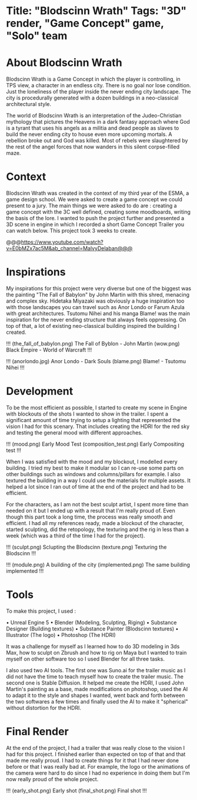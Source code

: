 Title: "Blodscinn Wrath"
Tags: "3D" render, "Game Concept" game, "Solo" team
=====
# About Blodscinn Wrath
Blodscinn Wrath is a Game Concept in which the player is controlling, in TPS view, a character in an endless city. There is no goal nor lose condition. Just the loneliness of the player inside the never ending city landscape. The city is procedurally generated with a dozen buildings in a neo-classical architectural style.

The world of Blodscinn Wrath is an interpretation of the Judeo-Christian mythology that pictures the Heavens in a dark fantasy approach where God is a tyrant that uses his angels as a militia and dead people as slaves to build the never ending city to house even more upcoming mortals. A rebellion broke out and God was killed. Most of rebels were slaughtered by the rest of the angel forces that now wanders in this silent corpse-filled maze.

# Context
Blodscinn Wrath was created in the context of my third year of the ESMA, a game design school. We were asked to create a game concept we could present to a jury. The main things we were asked to do are : creating a game concept with the 3C well defined, creating some moodboards, writing the basis of the lore. I wanted to push the project further and presented a 3D scene in engine in which I recorded a short Game Concept Trailer you can watch below.
This project took 3 weeks to create.

@@@https://www.youtube.com/watch?v=E0bMZx7ac5M&ab_channel=MalvyDelaban@@@

# Inspirations
My inspirations for this project were very diverse but one of the biggest was the painting "The Fall of Babylon" by John Martin with this shred, menacing and complex sky. Hidetaka Miyazaki was obviously a huge inspiration too with those landscapes you can travel such as Anor Londo or Farum Azula with great architectures. Tsutomu Nihei and his manga Blame! was the main inspiration for the never ending structure that always feels oppressing. On top of that, a lot of existing neo-classical building inspired the building I created.

!!!
(the_fall_of_babylon.png) The Fall of Byblon - John Martin
(wow.png) Black Empire - World of Warcraft
!!!

!!!
(anorlondo.jpg) Anor Londo - Dark Souls
(blame.png) Blame! - Tsutomu Nihei
!!!

# Development
To be the most efficient as possible, I started to create my scene in Engine with blockouts of the shots I wanted to show in the trailer. I spent a significant amount of time trying to setup a lighting that represented the vision I had for this scenary. That includes creating the HDRI for the red sky and testing the general mood with different approaches. 

!!!
(mood.png) Early Mood Test
(composition_test.png) Early Compositing test
!!!

When I was satisfied with the mood and my blockout, I modelled every building. I tried my best to make it modular so I can re-use some parts on other buildings such as windows and columns/pillars for example. I also textured the building in a way I could use the materials for multiple assets. It helped a lot since I ran out of time at the end of the project and had to be efficient.

For the characters, as I am not the best sculpt artist, I spent more time than needed on it but I ended up with a result that I'm really proud of. Even though this part took a long time, the process was really smooth and efficient. I had all my references ready, made a blockout of the character, started sculpting, did the retopology, the texturing and the rig in less than a week (which was a third of the time I had for the project).

!!!
(sculpt.png) Sclupting the Blodscinn
(texture.png) Texturing the Blodscinn
!!!

!!!
(module.png) A building of the city
(implemented.png) The same building implemented
!!!

# Tools
To make this project, I used :

• Unreal Engine 5
• Blender (Modeling, Sculpting, Riging)
• Substance Designer (Building textures)
• Substance Painter (Blodscinn textures)
• Illustrator (The logo)
• Photoshop (The HDRI)

It was a challenge for myself as I learned how to do 3D modeling in 3ds Max, how to sculpt on Zbrush and how to rig on Maya but I wanted to train myself on other software too so I used Blender for all three tasks.

I also used two AI tools.
The first one was Suno.ai for the trailer music as I did not have the time to teach myself how to create the trailer music.
The second one is Stable Diffusion. It helped me create the HDRI, I used John Martin's painting as a base, made modifications on photoshop, used the AI to adapt it to the style and shapes I wanted, went back and forth between the two softwares a few times and finally used the AI to make it "spherical" without distortion for the HDRI.

# Final Render
At the end of the project, I had a trailer that was really close to the vision I had for this project. I finished earlier than expected on top of that and that made me really proud. I had to create things for it that I had never done before or that I was really bad at. For example, the logo or the animations of the camera were hard to do since I had no experience in doing them but I'm now really proud of the whole project.

!!!
(early_shot.png) Early shot
(final_shot.png) Final shot
!!!